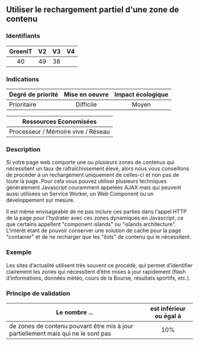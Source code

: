## Utiliser le rechargement partiel d'une zone de contenu

### Identifiants

| GreenIT |  V2  |  V3  |  V4  |
|:-------:|:----:|:----:|:----:|
|  40    |  49 | 38  |      |

### Indications

| Degré de priorité |      Mise en oeuvre       |  Impact écologique    | 
|-------------------|:-------------------------:|:---------------------:|
|   Prioritaire     |     Difficile             |    Moyen              | 


|Ressources Economisées                                      |
|:----------------------------------------------------------:|
| Processeur / Mémoire vive / Réseau   |

### Description

Si votre page web comporte une ou plusieurs zones de contenus qui nécessitent un taux de rafraîchissement élevé, alors nous vous conseillons de procéder à un rechargement uniquement de celles-ci et non pas de toute la page.
Pour cela vous pouvez utiliser plusieurs techniques généralement Javascript couramment appelées AJAX mais qui peuvent aussi utilisées un Service Worker, un Web Component ou un développement sur mesure.

Il est même envisageable de ne pas inclure ces parties dans l'appel HTTP de la page pour l'hydrater avec ces zones dynamiques en Javascript, ce que certains appellent "component islands" ou "islands architecture". L'intérêt étant de pouvoir conserver une solution de cache pour la page "container" et de ne recharger que les "ilots" de contenu qui le nécessitent.

### Exemple

Les sites d’actualité utilisent très souvent ce procédé, qui permet d’identifier clairement les zones qui nécessitent 
d’être mises à jour rapidement (flash d’informations, données météo, cours de la Bourse, résultats sportifs, etc.).

### Principe de validation

| Le nombre ...     | est inférieur ou égal à   |  
|-------------------|:-------------------------:|
| de zones de contenu pouvant être mis à jour partiellement mais qui ne le sont pas  | 10%  |
